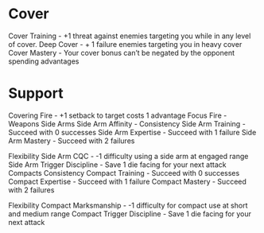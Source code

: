 # Cover
Cover Training - +1 threat against enemies targeting you while in any level of cover.
Deep Cover - + 1 failure enemies targeting you in heavy cover
Cover Mastery - Your cover bonus can’t be negated by the opponent spending advantages
# Support
Covering Fire - +1 setback to target costs 1 advantage
Focus Fire -
Weapons
Side Arms
Side Arm Affinity -
Consistency
Side Arm Training - Succeed with 0 successes
Side Arm Expertise - Succeed with 1 failure
Side Arm Mastery - Succeed with 2 failures

Flexibility
Side Arm CQC - -1 difficulty using a side arm at engaged range
Side Arm Trigger Discipline - Save 1 die facing for your next attack
Compacts
Consistency
Compact Training - Succeed with 0 successes
Compact Expertise - Succeed with 1 failure
Compact Mastery - Succeed with 2 failures

Flexibility
Compact Marksmanship - -1 difficulty for compact use at short and medium range
Compact Trigger Discipline - Save 1 die facing for your next attack